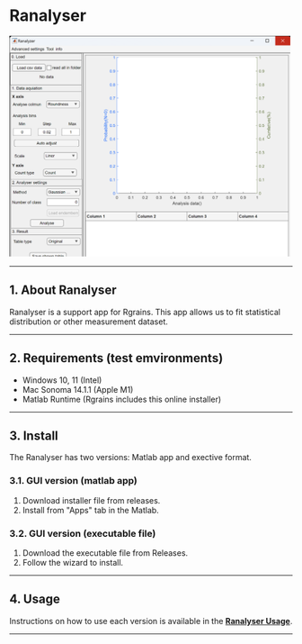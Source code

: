 # Ranalyser

<img src="docs/ranalyser.png" width="500" >

---
## 1. About Ranalyser 
Ranalyser is a support app for Rgrains. This app allows us to fit statistical distribution or other measurement dataset.

---
## 2. Requirements (test emvironments)
- Windows 10, 11 (Intel)
- Mac Sonoma 14.1.1 (Apple M1)
- Matlab Runtime (Rgrains includes this online installer)

---
## 3. Install
The Ranalyser has two versions: Matlab app and exective format.
### 3.1. GUI version (matlab app)
1. Download installer file from releases.
2. Install from "Apps" tab in the Matlab.

### 3.2. GUI version (executable file)
1. Download the executable file from Releases.
2. Follow the wizard to install.

---
## 4. Usage
Instructions on how to use each version is available in the **[Ranalyser Usage](https://github.com/keitaroyamada/Ranalyser/wiki)**.

---
